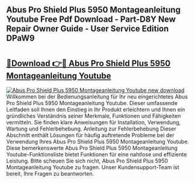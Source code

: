 ## Abus Pro Shield Plus 5950 Montageanleitung Youtube Free Pdf Download - Part-D8Y New Repair Owner Guide - User Service Edition DPaW9

# <h2><a href="http://df7doo6.blite.top/?on=Abus+Pro+Shield+Plus+5950+Montageanleitung+Youtube">🔗Download 👉🔴 Abus Pro Shield Plus 5950 Montageanleitung Youtube</a></h2>

[![Abus Pro Shield Plus 5950 Montageanleitung Youtube new download](https://i.imgur.com/lujVjoI.png)](http://df7doo6.blite.top/?on=Abus+Pro+Shield+Plus+5950+Montageanleitung+Youtube)
Willkommen bei der Bedienungsanleitung für Ihr neu eingerichtetes Abus Pro Shield Plus 5950 Montageanleitung Youtube. Dieser umfassende Leitfaden soll Ihnen den Einstieg in Ihr Produkt erleichtern und Ihnen ein gründliches Verständnis seiner Merkmale, Funktionen und Fähigkeiten vermitteln. Sie finden klare Anweisungen für Installation, Verwendung, Wartung und Fehlerbehebung. Anleitung zur Fehlerbehebung Dieser Abschnitt enthält Lösungen für häufig auftretende Probleme bei der Verwendung Ihres Abus Pro Shield Plus 5950 Montageanleitung Youtube. Diese bemerkenswerte Abus Pro Shield Plus 5950 Montageanleitung Youtube-Funktionsliste bietet Funktionen für eine nahtlose und effiziente Leistung. Bitte scheuen Sie sich nicht, Abus Pro Shield Plus 5950 Montageanleitung Youtube zu fragen. Unser Kundensupport-Team ist bereit, Ihre Fragen zu beantworten.
